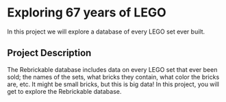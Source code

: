 # Exploring 67 years of LEGO
In this project we will explore a database of every LEGO set ever built.

## Project Description
The Rebrickable database includes data on every LEGO set that ever been sold; the names of the sets, what bricks they contain, what color the bricks are, etc. It might be small bricks, but this is big data! In this project, you will get to explore the Rebrickable database.
